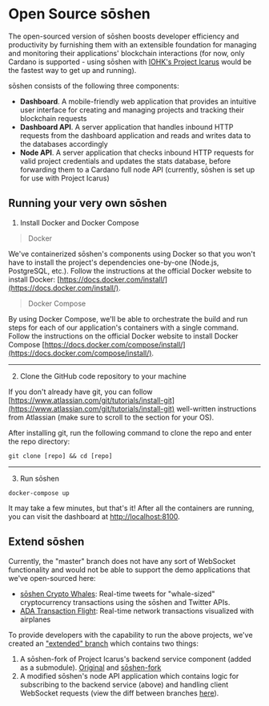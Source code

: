 # Open Source sōshen
The open-sourced version of sōshen boosts developer efficiency and productivity by furnishing them with an extensible foundation for managing and monitoring their applications' blockchain interactions (for now, only Cardano is supported - using sōshen with [IOHK's Project Icarus](https://github.com/input-output-hk/project-icarus) would be the fastest way to get up and running).

sōshen consists of the following three components:

- **Dashboard**. A mobile-friendly web application that provides an intuitive user interface for creating and managing projects and tracking their blockchain requests
- **Dashboard API**. A server application that handles inbound HTTP requests from the dashboard application and reads and writes data to the databases accordingly
- **Node API**. A server application that checks inbound HTTP requests for valid project credentials and updates the stats database, before forwarding them to a Cardano full node API (currently, sōshen is set up for use with Project Icarus)

## Running your very own sōshen

1) Install Docker and Docker Compose

> Docker

We've containerized sōshen's components using Docker so that you won't have to install the project's dependencies one-by-one (Node.js, PostgreSQL, etc.). Follow the instructions at the official Docker website to install Docker: [https://docs.docker.com/install/](https://docs.docker.com/install/).

> Docker Compose

By using Docker Compose, we'll be able to orchestrate the build and run steps for each of our application's containers with a single command. Follow the instructions on the official Docker website to install Docker Compose [https://docs.docker.com/compose/install/](https://docs.docker.com/compose/install/).

---

2) Clone the GitHub code repository to your machine

If you don't already have git, you can follow [https://www.atlassian.com/git/tutorials/install-git](https://www.atlassian.com/git/tutorials/install-git) well-written instructions from Atlassian (make sure to scroll to the section for your OS).

After installing git, run the following command to clone the repo and enter the repo directory:

`git clone [repo] && cd [repo]`

---

3) Run sōshen

`docker-compose up`

It may take a few minutes, but that's it! After all the containers are running, you can visit the dashboard at [http://localhost:8100](http://localhost:8100).

## Extend sōshen
Currently, the "master" branch does not have any sort of WebSocket functionality and would not be able to support the demo applications that we've open-sourced here:

- [sōshen Crypto Whales](https://github.com/kphed/soshen-crypto-whales): Real-time tweets for "whale-sized" cryptocurrency transactions using the sōshen and Twitter APIs.
- [ADA Transaction Flight](https://github.com/eko-mirhard/ada-tx-flight): Real-time network transactions visualized with airplanes

To provide developers with the capability to run the above projects, we've created an ["extended" branch](https://github.com/kphed/soshen-oss/tree/extended) which contains two things: 

1) A sōshen-fork of Project Icarus's backend service component (added as a submodule). [Original](https://github.com/input-output-hk/project-icarus-backend-service/) and [sōshen-fork](https://github.com/kphed/project-icarus-backend-service)
2) A modified sōshen's node API application which contains logic for subscribing to the backend service (above) and handling client WebSocket requests (view the diff between branches [here](https://github.com/kphed/soshen-oss-draft/compare/master...extended?expand=1)).
